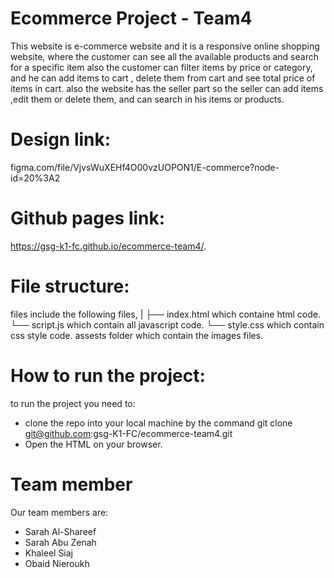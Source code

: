 # Ecommerce Project - Team4

This website is e-commerce website and it is a responsive online shopping website, 
where the customer can see all the available products and search for a specific item
also the customer can filter items by price or category, 
and he can add items to cart , delete them from cart and see total price 
of items in cart.
also the website has the seller part so the seller can add items ,edit them or delete them, 
and can search in his items or products.

# Design link:
figma.com/file/VjvsWuXEHf4O00vzUOPON1/E-commerce?node-id=20%3A2

# Github pages link:
https://gsg-k1-fc.github.io/ecommerce-team4/.

# File structure:
files include the following files,
|
├── index.html     which containe html code.
└── script.js      which contain all javascript code.
└── style.css      which contain css style code. 
assests folder      which contain the images files.

# How to run the project:
to run the project you need to: 
- clone the repo into your local machine by the command
     git clone git@github.com:gsg-K1-FC/ecommerce-team4.git
- Open the HTML on your browser.

# Team member
Our team members are: 
- Sarah Al-Shareef
- Sarah Abu Zenah
- Khaleel Siaj
- Obaid Nieroukh
